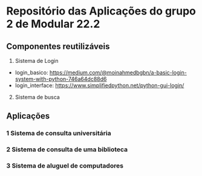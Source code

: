 # Repositório das Aplicações do grupo 2 de Modular 22.2

## Componentes reutilizáveis
1. Sistema de Login

- login_basico: https://medium.com/@moinahmedbgbn/a-basic-login-system-with-python-746a64dc88d6
- login_interface: https://www.simplifiedpython.net/python-gui-login/


2. Sistema de busca


## Aplicações

### 1 Sistema de consulta universitária

### 2 Sistema de consulta de uma biblioteca

### 3 Sistema de aluguel de computadores
